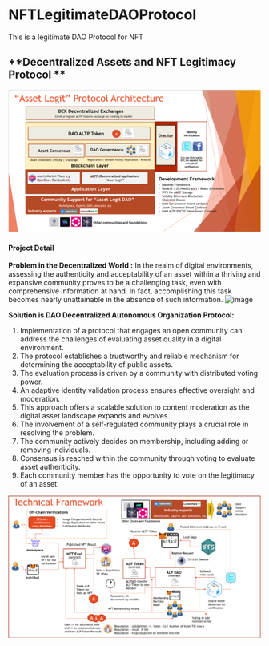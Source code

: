 # NFTLegitimateDAOProtocol
This is a legitimate DAO Protocol for NFT 
## **Decentralized Assets and NFT Legitimacy Protocol **

![](architecture.png)

#### **Project Detail**

**Problem in the Decentralized World :** In the realm of digital environments, assessing the authenticity and acceptability of an asset within a thriving and expansive community proves to be a challenging task, even with comprehensive information at hand. In fact, accomplishing this task becomes nearly unattainable in the absence of such information.
![image](https://github.com/farhanx/NFTLegitimateDAOProtocol/assets/15739782/79390d70-32fa-4103-b0c4-f95343744cf5)

**Solution is DAO Decentralized Autonomous Organization Protocol:**
 
1) Implementation of a protocol that engages an open community can address the challenges of evaluating asset quality in a digital environment.
2) The protocol establishes a trustworthy and reliable mechanism for determining the acceptability of public assets.
3) The evaluation process is driven by a community with distributed voting power.
4) An adaptive identity validation process ensures effective oversight and moderation.
5) This approach offers a scalable solution to content moderation as the digital asset landscape expands and evolves.
6) The involvement of a self-regulated community plays a crucial role in resolving the problem.
7) The community actively decides on membership, including adding or removing individuals.
8) Consensus is reached within the community through voting to evaluate asset authenticity.
9) Each community member has the opportunity to vote on the legitimacy of an asset. 

![](tech-framework.png)




